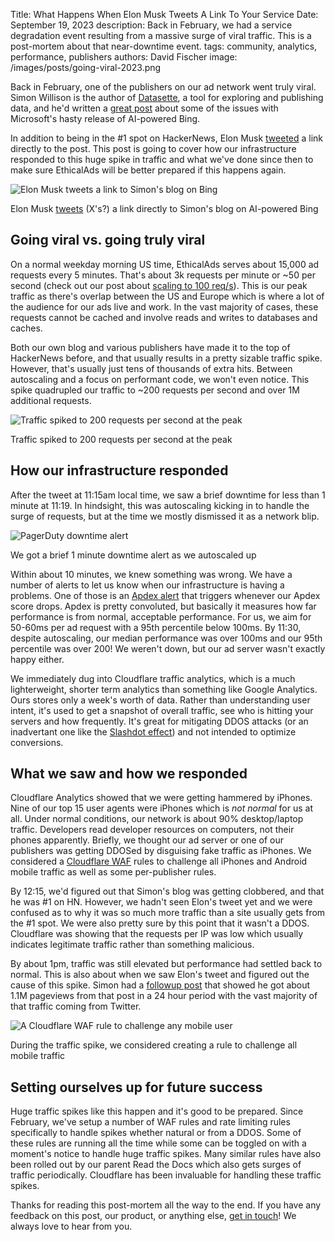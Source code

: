 Title: What Happens When Elon Musk Tweets A Link To Your Service
Date: September 19, 2023
description: Back in February, we had a service degradation event resulting from a massive surge of viral traffic. This is a post-mortem about that near-downtime event.
tags: community, analytics, performance, publishers
authors: David Fischer
image: /images/posts/going-viral-2023.png


Back in February, one of the publishers on our ad network went truly viral.
Simon Willison is the author of [Datasette](https://datasette.io/),
a tool for exploring and publishing data,
and he'd written a [great post](https://simonwillison.net/2023/Feb/15/bing/)
about some of the issues with Microsoft's hasty release of AI-powered Bing.

In addition to being in the #1 spot on HackerNews,
Elon Musk [tweeted](https://twitter.com/elonmusk/status/1625936009841213440) a link directly to the post.
This post is going to cover how our infrastructure responded to this huge spike in traffic
and what we've done since then to make sure EthicalAds will be better prepared if this happens again.

<div class="postimage text-center">
  <img class="w-75 shadow-lg" src="{static}../images/posts/2023-musk-tweet-bing.png" alt="Elon Musk tweets a link to Simon's blog on Bing">
  <p>Elon Musk <a href="https://twitter.com/elonmusk/status/1625936009841213440">tweets</a> (X's?) a link directly to Simon's blog on AI-powered Bing</p>
</div>


## Going viral vs. going truly viral

On a normal weekday morning US time, EthicalAds serves about 15,000 ad requests every 5 minutes.
That's about 3k requests per minute or ~50 per second
(check out our post about [scaling to 100 req/s]({filename}../posts/2021-hundred-requests-per-second-with-django.md)).
This is our peak traffic as there's overlap between the US and Europe
which is where a lot of the audience for our ads live and work.
In the vast majority of cases, these requests cannot be cached
and involve reads and writes to databases and caches.

Both our own blog and various publishers have made it to the top of HackerNews before,
and that usually results in a pretty sizable traffic spike.
However, that's usually just tens of thousands of extra hits.
Between autoscaling and a focus on performant code, we won't even notice.
This spike quadrupled our traffic to ~200 requests per second
and over 1M additional requests.

<div class="postimage text-center">
  <img class="w-75 shadow-lg" src="{static}../images/posts/2023-cf-traffic-spike.png" alt="Traffic spiked to 200 requests per second at the peak">
  <p>Traffic spiked to 200 requests per second at the peak</p>
</div>


## How our infrastructure responded

After the tweet at 11:15am local time, we saw a brief downtime for less than 1 minute at 11:19.
In hindsight, this was autoscaling kicking in to handle the surge of requests,
but at the time we mostly dismissed it as a network blip.

<div class="postimage text-center">
  <img class="w-75 shadow-lg" src="{static}../images/posts/2023-pagerduty-downtime-alert.png" alt="PagerDuty downtime alert">
  <p>We got a brief 1 minute downtime alert as we autoscaled up</p>
</div>

Within about 10 minutes, we knew something was wrong.
We have a number of alerts to let us know when our infrastructure is having a problems.
One of those is an [Apdex alert](https://en.wikipedia.org/wiki/Apdex)
that triggers whenever our Apdex score drops.
Apdex is pretty convoluted, but basically it measures how far performance is from normal, acceptable performance.
For us, we aim for 50-60ms per ad request with a 95th percentile below 100ms.
By 11:30, despite autoscaling, our median performance was over 100ms and our 95th percentile was over 200!
We weren't down, but our ad server wasn't exactly happy either.

We immediately dug into Cloudflare traffic analytics,
which is a much lighterweight, shorter term analytics than something like Google Analytics.
Ours stores only a week's worth of data.
Rather than understanding user intent, it's used to get a snapshot of overall
traffic, see who is hitting your servers and how frequently.
It's great for mitigating DDOS attacks
(or an inadvertant one like the [Slashdot effect](https://en.wikipedia.org/wiki/Slashdot_effect))
and not intended to optimize conversions.


## What we saw and how we responded

Cloudflare Analytics showed that we were getting hammered by iPhones.
Nine of our top 15 user agents were iPhones which is *not normal* for us at all.
Under normal conditions, our network is about 90% desktop/laptop traffic.
Developers read developer resources on computers, not their phones apparently.
Briefly, we thought our ad server or one of our publishers was getting DDOSed
by disguising fake traffic as iPhones.
We considered a [Cloudflare WAF](https://www.cloudflare.com/application-services/products/waf/) rules
to challenge all iPhones and Android mobile traffic as well as some per-publisher rules.

By 12:15, we'd figured out that Simon's blog was getting clobbered,
and that he was #1 on HN.
However, we hadn't seen Elon's tweet yet and we were confused as to why it was so much more traffic than a site usually gets from the #1 spot.
We were also pretty sure by this point that it wasn't a DDOS.
Cloudflare was showing that the requests per IP was low
which usually indicates legitimate traffic rather than something malicious.

By about 1pm, traffic was still elevated but performance had settled back to normal.
This is also about when we saw Elon's tweet and figured out the cause of this spike.
Simon had a [followup post](https://simonwillison.net/2023/Feb/17/analytics/)
that showed he got about 1.1M pageviews from that post in a 24 hour period
with the vast majority of that traffic coming from Twitter.

<div class="postimage text-center">
  <img class="w-75 shadow-lg" src="{static}../images/posts/2023-cloudflare-waf-challenge-phones.png" alt="A Cloudflare WAF rule to challenge any mobile user">
  <p>During the traffic spike, we considered creating a rule to challenge all mobile traffic</p>
</div>


## Setting ourselves up for future success

Huge traffic spikes like this happen and it's good to be prepared.
Since February, we've setup a number of WAF rules
and rate limiting rules specifically to handle spikes whether natural or from a DDOS.
Some of these rules are running all the time
while some can be toggled on with a moment's notice to handle huge traffic spikes.
Many similar rules have also been rolled out by our parent Read the Docs
which also gets surges of traffic periodically.
Cloudflare has been invaluable for handling these traffic spikes.

Thanks for reading this post-mortem all the way to the end.
If you have any feedback on this post, our product, or anything else,
[get in touch]({filename}../pages/contact.md)!
We always love to hear from you.
